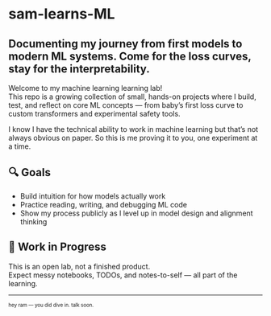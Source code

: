 # sam-learns-ML
Documenting my journey from first models to modern ML systems. Come for the loss curves, stay for the interpretability.
---
Welcome to my machine learning learning lab!  
This repo is a growing collection of small, hands-on projects where I build, test, and reflect on core ML concepts — from baby’s first loss curve to custom transformers and experimental safety tools.

I know I have the technical ability to work in machine learning but that’s not always obvious on paper. So this is me proving it to you, one experiment at a time.

## 🔍 Goals
- Build intuition for how models actually work  
- Practice reading, writing, and debugging ML code  
- Show my process publicly as I level up in model design and alignment thinking

## 🚧 Work in Progress
This is an open lab, not a finished product.  
Expect messy notebooks, TODOs, and notes-to-self — all part of the learning.

***
<sub><sup>hey ram — you did dive in. talk soon.</sup></sub>
